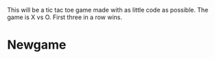 This will be a tic tac toe game made with as little code as possible.
The game is X vs O. First three in a row wins.
# Newgame
